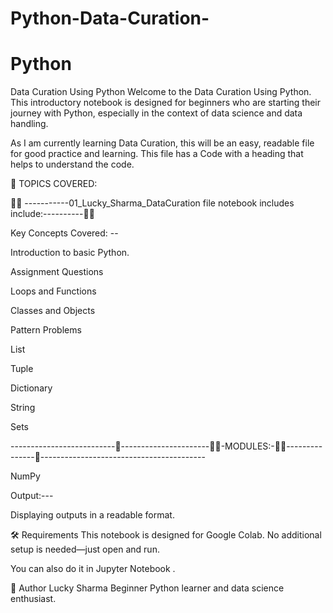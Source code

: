 # Python-Data-Curation-

# Python
 Data Curation Using Python 
Welcome to the Data Curation Using Python. This introductory notebook is designed for beginners who are starting their journey with Python, especially in the context of data science and data handling.

As I am currently learning Data Curation, this will be an easy, readable file for good practice and learning. This file has a Code with a heading that helps to understand the code.

📘 TOPICS COVERED:

👨‍💻 -----------01_Lucky_Sharma_DataCuration file notebook includes include:----------👨‍💻

Key Concepts Covered: --

Introduction to basic Python.

Assignment Questions

Loops and Functions

Classes and Objects

Pattern Problems

List

Tuple

Dictionary

String

Sets

--------------------------📘----------------------👨‍💻-MODULES:-👨‍💻---------------📘-----------------------------------------

NumPy

Output:---

Displaying outputs in a readable format.


🛠️ Requirements
This notebook is designed for Google Colab. No additional setup is needed—just open and run.

You can also do it in Jupyter Notebook .

📌 Author
Lucky Sharma
Beginner Python learner and data science enthusiast.
